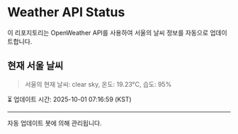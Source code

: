 
# Weather API Status

이 리포지토리는 OpenWeather API를 사용하여 서울의 날씨 정보를 자동으로 업데이트합니다.

## 현재 서울 날씨
> 서울의 현재 날씨: clear sky, 온도: 19.23°C, 습도: 95%

⏳ 업데이트 시간: 2025-10-01 07:16:59 (KST)

---
자동 업데이트 봇에 의해 관리됩니다.
